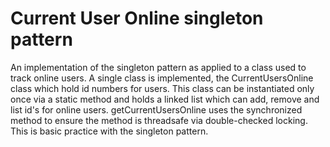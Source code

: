 Current User Online singleton pattern
=====================================

An implementation of the singleton pattern as applied to a class used to track online users.  A single class is implemented, the
CurrentUsersOnline class which hold id numbers for users.  This class can be instantiated only once via a static method and holds
a linked list which can add, remove and list id's for online users.  getCurrentUsersOnline uses the synchronized method to ensure 
the method is threadsafe via double-checked locking.  This is basic practice with the singleton pattern.
